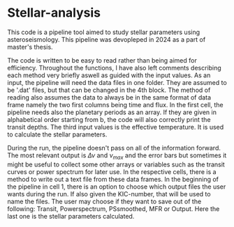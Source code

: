 # Stellar-analysis
This code is a pipeline tool aimed to study stellar parameters using asteroseismology. This pipeline was devopleped in 2024 as a part of master's thesis. 

The code is written to be easy to read rather than being aimed for efficiency. Throughout the functions, I have also left comments describing each method very briefly aswell as guided with the input values.
As an input, the pipeline will need the data files in one folder. They are assumed to be '.dat' files, but that can be changed in the 4th block. The method of reading also assumes the data to always be in the same format of data frame namely the two first columns being time and flux. In the first cell, the pipeline needs also the planetary periods as an array. If they are given in alphabetical order starting from b, the code will also correctly print the transit depths. The third input values is the effective temperature. It is used to calculate the stellar parameters.

During the run, the pipeline doesn't pass on all of the information forward. The most relevant output is $\Delta \nu$ and $\nu_{max}$ and the error bars but sometimes it might be useful to collect some other arrays or variables such as the transit curves or power spectrum for later use. In the respective cells, there is a method to write out a text file from these data frames. In the beginning of the pipeline in cell 1, there is an option to choose which output files the user wants during the run. If also given the KIC-number, that will be used to name the files. The user may choose if they want to save out of the following: Transit, Powerspectrum, PSsmoothed, MFR or Output. Here the last one is the stellar parameters calculated.
